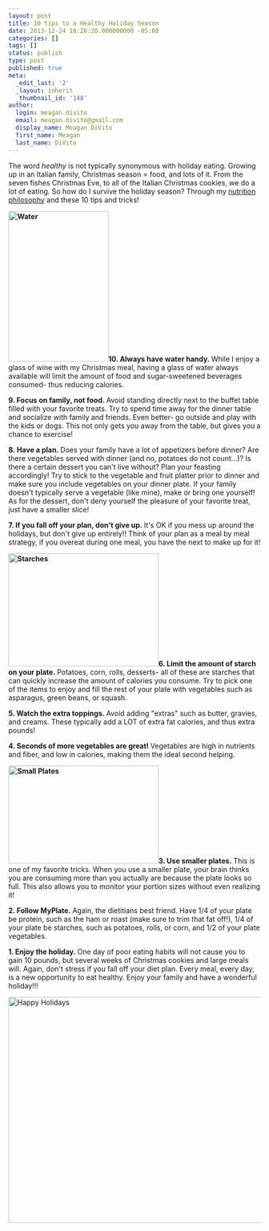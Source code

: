```yaml
---
layout: post
title: 10 tips to a Healthy Holiday Season
date: 2013-12-24 18:28:20.000000000 -05:00
categories: []
tags: []
status: publish
type: post
published: true
meta:
  _edit_last: '2'
  _layout: inherit
  _thumbnail_id: '148'
author:
  login: meagan.divito
  email: meagan.divito@gmail.com
  display_name: Meagan DiVito
  first_name: Meagan
  last_name: DiVito
---
```


The word <em>healthy </em>is not typically synonymous with holiday eating. Growing up in an Italian family, Christmas season = food, and lots of it. From the seven fishes Christmas Eve, to all of the Italian Christmas cookies, we do a lot of eating. So how do I survive the holiday season? Through my <a href="http://www.forthecloveofgarlic.com/?p=62">nutrition philosophy</a> and these 10 tips and tricks!

<p><strong><a href="http://www.forthecloveofgarlic.com/wp-content/uploads/2013/12/water.jpg"><img class="size-medium wp-image-143 alignright" alt="Water" src="assets/water-200x300.jpg" width="200" height="300" /></a>10. Always have water handy. </strong>While I enjoy a glass of wine with my Christmas meal, having a glass of water always available will limit the amount of food and sugar-sweetened beverages consumed- thus reducing calories.</p>
<p><strong>9. Focus on family, not food. </strong>Avoid standing directly next to the buffet table filled with your favorite treats. Try to spend time away for the dinner table and socialize with family and friends. Even better- go outside and play with the kids or dogs. This not only gets you away from the table, but gives you a chance to exercise!</p>
<p><strong>8. <strong>Have a plan. </strong></strong>Does your family have a lot of appetizers before dinner? Are there vegetables served with dinner (and no, potatoes do not count...)? Is there a certain dessert you can't live without? Plan your feasting accordingly! Try to stick to the vegetable and fruit platter prior to dinner and make sure you include vegetables on your dinner plate. If your family doesn't typically serve a vegetable (like mine), make or bring one yourself! As for the dessert, don't deny yourself the pleasure of your favorite treat, just have a smaller slice!</p>
<p><strong>7. If you fall off your plan, don't give up. </strong>It's OK if you mess up around the holidays, but don't give up entirely!! Think of your plan as a meal by meal strategy, if you overeat during one meal, you have the next to make up for it!</p>
<p><strong><a href="http://www.forthecloveofgarlic.com/wp-content/uploads/2013/12/starches.jpg"><img class="size-medium wp-image-145 alignleft" alt="Starches" src="assets/starches-300x225.jpg" width="300" height="225" /></a>6. Limit the amount of starch on your plate. </strong>Potatoes, corn, rolls, desserts- all of these are starches that can quickly increase the amount of calories you consume. Try to pick one of the items to enjoy and fill the rest of your plate with vegetables such as asparagus, green beans, or squash.</p>
<p><strong>5. Watch the extra toppings. </strong>Avoid adding "extras" such as butter, gravies, and creams. These typically add a LOT of extra fat calories, and thus extra pounds!</p>
<p><strong>4. Seconds of more vegetables are great! </strong>Vegetables are high in nutrients and fiber, and low in calories, making them the ideal second helping.</p>
<p><strong><a href="http://www.forthecloveofgarlic.com/wp-content/uploads/2013/12/small-plates.jpg"><img class="size-medium wp-image-144 alignright" alt="Small Plates" src="assets/small-plates-300x195.jpg" width="300" height="195" /></a>3. Use smaller plates. </strong>This is one of my favorite tricks. When you use a smaller plate, your brain thinks you are consuming more than you actually are because the plate looks so full. This also allows you to monitor your portion sizes without even realizing it!</p>
<p><strong>2. Follow MyPlate. </strong>Again, the dietitians best friend. Have 1/4 of your plate be protein, such as the ham or roast (make sure to trim that fat off!), 1/4 of your plate be starches, such as potatoes, rolls, or corn, and 1/2 of your plate vegetables.</p>
<p><strong>1. Enjoy the holiday. </strong>One day of poor eating habits will not cause you to gain 10 pounds, but several weeks of Christmas cookies and large meals will. Again, don't stress if you fall off your diet plan. Every meal, every day, is a new opportunity to eat healthy. Enjoy your family and have a wonderful holiday!!!</p>
<p><a href="http://www.forthecloveofgarlic.com/wp-content/uploads/2013/12/photo-11.jpg"><img class="alignnone size-medium wp-image-148 aligncenter" alt="Happy Holidays" src="assets/photo-11.jpg" width="600" height="450" /></a></p>
<p>&nbsp;</p>
